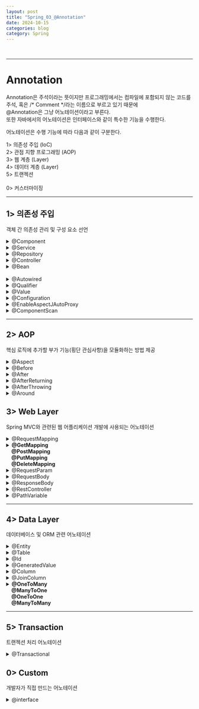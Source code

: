 ```yaml
---
layout: post
title: "Spring_03_@Annotation"
date: 2024-10-15
categories: blog
category: Spring
---
```


<br>

---
# Annotation
Annotation은 주석이라는 뜻이지만 프로그래밍에서는 컴파일에 포함되지 않는 코드를 <br>
주석, 혹은 /* Comment */라는 이름으로 부르고 있기 때문에 <br>
@Annotation은 그냥 어노테이션이라고 부른다. <br>
또한 자바에서의 어노테이션은 인터페이스와 같이 특수한 기능을 수행한다. <br>


어노테이션은 수행 기능에 따라 다음과 같이 구분한다.<br>
> 
1> 의존성 주입 (IoC) <br>
2> 관점 지향 프로그래밍 (AOP) <br>
3> 웹 계층 (Layer) <br>
4> 데이터 계층 (Layer) <br>
5> 트랜젝션 <br>
<br>
0> 커스터마이징 <br>

<hr>

## 1> 의존성 주입
객체 간 의존성 관리 및 구성 요소 선언 <br>

<details>
<summary class="summary-title">@Component</summary>
<li class="font-lg">org.springframework.stereotype.Component</li>
<li class="font-lg">의존성 주입을 위한 기본 Annotation</li>
<li class="font-lg">개발자가 직접 작성한 Class를 Bean으로 등록하기 위한 어노테이션</li>
<li class="font-lg">@Configuration(ApplicationContext)의 @ComponentScan을 통해 <br>
&emsp;&emsp;자동으로 검색되어 Bean으로 등록된다.</li>

<details>
<summary>예시</summary>
<div markdown="1">

```java
@Component(value="testComponent")
public class ComponentClass {
	// private ComponentClass testComponent = new ComponenClass(); 와 같다.
}
```
</div>
</details>
</details>

<details>
<summary class="summary-title">@Service</summary>
<li class="font-lg">org.springframework.stereotype.Service</li>
<li class="font-lg">비즈니스 로직을 수행하는 Component</li>
<li class="font-lg">@Component와 동일하게 동작하지만 비즈니스 로직을 수행하는 클래스임을 명시할 때 작성한다.</li>
<details>
<summary>예시</summary>
<div markdown="1">

```java
@Service // @Component와 동일. 비즈니스 로직을 수행함을 명시
public class ServiceClass {
	// private ServiceClass serviceClass = new ServiceClass();	
}
```
</div>
</details>
</details>

<details>
<summary class="summary-title">@Repository</summary>
<li class="font-lg">org.springframework.stereotype.Repository</li>
<li class="font-lg">DAO _ DB와의 상호작용을 담당</li>
<li class="font-lg">예외 변환 (Exception Translation)</li>
<details>
<summary>예시</summary>
<div markdown="1">

```java
@Repository
public class TestDao {
	@Autowired
	private TestRepository repository; // sql문을 구현한 인터페이스 필드 멤버로 선언

	public List<TestDto> select() {
		return repository.findAll(); // 인터페이스의 반환값을 리턴
	}
}
```
</div>
</details>
</details>

<details>
<summary class="summary-title">@Controller</summary>
<li class="font-lg">org.springframework.stereotype.Controller</li>
<li class="font-lg">Spring MVC Controller 클래스</li>
<li class="font-lg">요청 처리 & 응답 반환</li>
<li class="font-lg">@RequestMapping과 함께 쓰인다.</li>
<details>
<summary>예시</summary>
<div markdown="1">

```java
@Controller
public class TestController {
	@Autowired // DB와 연결할 객체 @Repository를 필드 멤버로 활용
	private Dao dao;

	@GetMapping("/") // 요청 페이지가 없는 경우 welcome 페이지로 redirect
	public String index() {
		return "index"; // welcome page
	}
	@PostMapping("search") // 검색어를 전달하며 페이지를 요청할 경우 FormBean에 저장하여 Dao 메서드 호출
	public String search(Bean bean, org.springframework.ui.Model model) {
		model.addAttribute("list", dao.search(bean));
		return "result"; // templates/result.html 로 forward
	}
}
```
</div>
</details>
</details>





<details>
<summary class="summary-title">@Bean</summary>
<li class="font-lg">org.springframework.context.annotation.Bean</li>
<li class="font-lg">개발자가 직접 제어가 불가능한 외부 라이브러리 등을 Bean으로 만들 때 사용되는 어노테이션</li>
<li class="font-lg">메서드에 작성</li>
<details>
<summary>예시</summary>
<div markdown="1">

```java
@어노테이션
public class 클래스 {
	// ArrayList를 반환하며 Bean으로 등록한다. 
	// ArrayList<String> testArrayList = new ArrayList<>(); 와 동일
	@Bean(name="testArrayList") 
	public ArrayList<String> array() {
		return new ArrayList<String>();
	}
}
```
</div>
</details>
</details>

<br>


<details>
<summary class="summary-title">@Autowired</summary>
<li class="font-lg">org.springframework.beans.factory.annotation.Autowired</li>
<li class="font-lg">Constructor, setter, field에 사용</li>
<li class="font-lg">타입에 의한 매핑 (객체에 대한 의존성 : Bean 주입)</li>

<details>
<summary class="summary-title">Spring의 Bean 주입 3가지 방법</summary>
<ol>
<li class="font-lg">@Autowired</li>
<li class="font-lg">setter</li>
<li class="font-lg">@AllArgsConstructor (권장)</li>
</ol>
</details>

<details>
<summary>예시</summary>
<div markdown="1">

```java
@어노테이션
public class 클래스 {
	@Aurowired // 구현체를 주입받는다 
	private TestInterface interface; // 필드 인젝션

	@Autowired
	private Constructor(TestClass test) { // 생성자 인젝션
		this test = test;
	}
}
```
</div>
</details>
</details>


<details>
<summary class="summary-title">@Qualifier</summary>
<li class="font-lg">org.springframework.beans.factory.annotation.Qualifier</li>
<li class="font-lg">Bean으로 등록된 객체의 ID를 통해 주입받는다</li>
<li class="font-lg">@Autowired와 함께 쓰이며 타입이 아닌 Bean의 Id에 매핑할 때 쓰인다.</li>
<li class="font-lg">
	Bean객체의 ID를 찾지 못할 경우 'NoSuchBeanDefinitionException' 발생 <br>
&emsp;&emsp;자연스럽게 Bean Id에 오타는 없는지 확인한다.
</li>
<details>
<summary>예시</summary>
<div markdown="1">

```java
@어노테이션
public class 클래스 {
	@Aurowired 
	@Qualifier(value="testImpl") // Bean의 ID와 매핑
	private TestInterface interface;
}
```
</div>
</details>
</details>


<details>
<summary class="summary-title">@Value</summary>
<li class="font-lg">org.springframework.beans.factory.annotation.Value</li>
<li class="font-lg"></li>
<details>
<summary>API 내용 확인</summary>
<div markdown="1">

```java

```
</div>
</details>
</details>





<!-- 
<table>
    <thead>
        <tr>
            <th></th><th></th><th></th>
        </tr>
        <tr>
            <th>Stereotype</th>
            <th>특징</th>
            <th></th>
        </tr>
    </thead>
    <tbody>
        <tr>
            <td>@Component</td>
            <td>스프링 빈으로 등록하겠다는 표시</td>
            <td>ApplicationContext -> 컨테이너가 빈으로 등록</td>
        </tr>
        <tr>
            <td>@Service</td>
            <td>비즈니스 로직을 수행하는 Component</td>
            <td></td>
        </tr>
        <tr>
            <td>@Repository</td>
            <td>DB와 상호작용을 담당하는 Component<br>(Persistance, DAO)</td>
            <td>DB 예외 : Spring based Unchecked Exception</td>
        </tr>
        <tr>
            <td>@Controller</td>
            <td>프레젠테이션 로직을 수행하는 Component</td>
            <td>MVC 컨트롤러 : 요청 처리 & 응답 반환</td>
        </tr>
    </tbody>
    <thead>
        <tr>
            <th></th><th></th><th></th>
        </tr>
    </thead>
</table> 
-->




<details>
<summary class="summary-title">@Configuration</summary>
<li class="font-lg"></li>
<li class="font-lg"></li>
<details>
<summary>API 내용 확인</summary>
<div markdown="1">

```java

```
</div>
</details>
</details>


<details>
<summary class="summary-title">@EnableAspectJAutoProxy</summary>
<li class="font-lg"></li>
<li class="font-lg"></li>
<details>
<summary>API 내용 확인</summary>
<div markdown="1">

```java

```
</div>
</details>
</details>



<details>
<summary class="summary-title">@ComponentScan</summary>
<li class="font-lg">패키지를 설정하여 패키지 내 컴포넌트 스캔</li>
<li class="font-lg"></li>
<details>
<summary>View Comments</summary>
<div markdown="1">

```java
/*
 * Copyright 2002-2023 the original author or authors.
 *
 * Licensed under the Apache License, Version 2.0 (the "License");
 * you may not use this file except in compliance with the License.
 * You may obtain a copy of the License at
 *
 *      https://www.apache.org/licenses/LICENSE-2.0
 *
 * Unless required by applicable law or agreed to in writing, software
 * distributed under the License is distributed on an "AS IS" BASIS,
 * WITHOUT WARRANTIES OR CONDITIONS OF ANY KIND, either express or implied.
 * See the License for the specific language governing permissions and
 * limitations under the License.
 */

package org.springframework.context.annotation;

import java.lang.annotation.Documented;
import java.lang.annotation.ElementType;
import java.lang.annotation.Repeatable;
import java.lang.annotation.Retention;
import java.lang.annotation.RetentionPolicy;
import java.lang.annotation.Target;

import org.springframework.beans.factory.support.BeanNameGenerator;
import org.springframework.core.annotation.AliasFor;
import org.springframework.core.type.filter.TypeFilter;

/**
 * Configures component scanning directives for use with {@link Configuration @Configuration}
 * classes.
 *
 * <p>Provides support comparable to Spring's {@code <context:component-scan>}
 * XML namespace element.
 *
 * <p>Either {@link #basePackageClasses} or {@link #basePackages} (or its alias
 * {@link #value}) may be specified to define specific packages to scan. If specific
 * packages are not defined, scanning will occur recursively beginning with the
 * package of the class that declares this annotation.
 *
 * <p>Note that the {@code <context:component-scan>} element has an
 * {@code annotation-config} attribute; however, this annotation does not. This is because
 * in almost all cases when using {@code @ComponentScan}, default annotation config
 * processing (e.g. processing {@code @Autowired} and friends) is assumed. Furthermore,
 * when using {@link AnnotationConfigApplicationContext}, annotation config processors are
 * always registered, meaning that any attempt to disable them at the
 * {@code @ComponentScan} level would be ignored.
 *
 * <p>See {@link Configuration @Configuration}'s Javadoc for usage examples.
 *
 * <p>{@code @ComponentScan} can be used as a <em>{@linkplain Repeatable repeatable}</em>
 * annotation. {@code @ComponentScan} may also be used as a <em>meta-annotation</em>
 * to create custom <em>composed annotations</em> with attribute overrides.
 *
 * <p>Locally declared {@code @ComponentScan} annotations always take precedence
 * over and effectively <em>hide</em> {@code @ComponentScan} meta-annotations,
 * which allows explicit local configuration to override configuration that is
 * <em>meta-present</em> (including composed annotations meta-annotated with
 * {@code @ComponentScan}).
 *
 * @author Chris Beams
 * @author Juergen Hoeller
 * @author Sam Brannen
 * @since 3.1
 * @see Configuration
 */
@Retention(RetentionPolicy.RUNTIME)
@Target(ElementType.TYPE)
@Documented
@Repeatable(ComponentScans.class)
public @interface ComponentScan {

	/**
	 * Alias for {@link #basePackages}.
	 * <p>Allows for more concise annotation declarations if no other attributes
	 * are needed &mdash; for example, {@code @ComponentScan("org.my.pkg")}
	 * instead of {@code @ComponentScan(basePackages = "org.my.pkg")}.
	 */
	@AliasFor("basePackages")
	String[] value() default {};

	/**
	 * Base packages to scan for annotated components.
	 * <p>{@link #value} is an alias for (and mutually exclusive with) this
	 * attribute.
	 * <p>Use {@link #basePackageClasses} for a type-safe alternative to
	 * String-based package names.
	 */
	@AliasFor("value")
	String[] basePackages() default {};

	/**
	 * Type-safe alternative to {@link #basePackages} for specifying the packages
	 * to scan for annotated components. The package of each class specified will be scanned.
	 * <p>Consider creating a special no-op marker class or interface in each package
	 * that serves no purpose other than being referenced by this attribute.
	 */
	Class<?>[] basePackageClasses() default {};

	/**
	 * The {@link BeanNameGenerator} class to be used for naming detected components
	 * within the Spring container.
	 * <p>The default value of the {@link BeanNameGenerator} interface itself indicates
	 * that the scanner used to process this {@code @ComponentScan} annotation should
	 * use its inherited bean name generator, e.g. the default
	 * {@link AnnotationBeanNameGenerator} or any custom instance supplied to the
	 * application context at bootstrap time.
	 * @see AnnotationConfigApplicationContext#setBeanNameGenerator(BeanNameGenerator)
	 * @see AnnotationBeanNameGenerator
	 * @see FullyQualifiedAnnotationBeanNameGenerator
	 */
	Class<? extends BeanNameGenerator> nameGenerator() default BeanNameGenerator.class;

	/**
	 * The {@link ScopeMetadataResolver} to be used for resolving the scope of detected components.
	 */
	Class<? extends ScopeMetadataResolver> scopeResolver() default AnnotationScopeMetadataResolver.class;

	/**
	 * Indicates whether proxies should be generated for detected components, which may be
	 * necessary when using scopes in a proxy-style fashion.
	 * <p>The default is defer to the default behavior of the component scanner used to
	 * execute the actual scan.
	 * <p>Note that setting this attribute overrides any value set for {@link #scopeResolver}.
	 * @see ClassPathBeanDefinitionScanner#setScopedProxyMode(ScopedProxyMode)
	 */
	ScopedProxyMode scopedProxy() default ScopedProxyMode.DEFAULT;

	/**
	 * Controls the class files eligible for component detection.
	 * <p>Consider use of {@link #includeFilters} and {@link #excludeFilters}
	 * for a more flexible approach.
	 */
	String resourcePattern() default ClassPathScanningCandidateComponentProvider.DEFAULT_RESOURCE_PATTERN;

	/**
	 * Indicates whether automatic detection of classes annotated with {@code @Component}
	 * {@code @Repository}, {@code @Service}, or {@code @Controller} should be enabled.
	 */
	boolean useDefaultFilters() default true;

	/**
	 * Specifies which types are eligible for component scanning.
	 * <p>Further narrows the set of candidate components from everything in {@link #basePackages}
	 * to everything in the base packages that matches the given filter or filters.
	 * <p>Note that these filters will be applied in addition to the default filters, if specified.
	 * Any type under the specified base packages which matches a given filter will be included,
	 * even if it does not match the default filters (i.e. is not annotated with {@code @Component}).
	 * @see #resourcePattern()
	 * @see #useDefaultFilters()
	 */
	Filter[] includeFilters() default {};

	/**
	 * Specifies which types are not eligible for component scanning.
	 * @see #resourcePattern
	 */
	Filter[] excludeFilters() default {};

	/**
	 * Specify whether scanned beans should be registered for lazy initialization.
	 * <p>Default is {@code false}; switch this to {@code true} when desired.
	 * @since 4.1
	 */
	boolean lazyInit() default false;


	/**
	 * Declares the type filter to be used as an {@linkplain ComponentScan#includeFilters
	 * include filter} or {@linkplain ComponentScan#excludeFilters exclude filter}.
	 */
	@Retention(RetentionPolicy.RUNTIME)
	@Target({})
	@interface Filter {

		/**
		 * The type of filter to use.
		 * <p>Default is {@link FilterType#ANNOTATION}.
		 * @see #classes
		 * @see #pattern
		 */
		FilterType type() default FilterType.ANNOTATION;

		/**
		 * Alias for {@link #classes}.
		 * @see #classes
		 */
		@AliasFor("classes")
		Class<?>[] value() default {};

		/**
		 * The class or classes to use as the filter.
		 * <p>The following table explains how the classes will be interpreted
		 * based on the configured value of the {@link #type} attribute.
		 * <table border="1">
		 * <tr><th>{@code FilterType}</th><th>Class Interpreted As</th></tr>
		 * <tr><td>{@link FilterType#ANNOTATION ANNOTATION}</td>
		 * <td>the annotation itself</td></tr>
		 * <tr><td>{@link FilterType#ASSIGNABLE_TYPE ASSIGNABLE_TYPE}</td>
		 * <td>the type that detected components should be assignable to</td></tr>
		 * <tr><td>{@link FilterType#CUSTOM CUSTOM}</td>
		 * <td>an implementation of {@link TypeFilter}</td></tr>
		 * </table>
		 * <p>When multiple classes are specified, <em>OR</em> logic is applied
		 * &mdash; for example, "include types annotated with {@code @Foo} OR {@code @Bar}".
		 * <p>Custom {@link TypeFilter TypeFilters} may optionally implement any of the
		 * following {@link org.springframework.beans.factory.Aware Aware} interfaces, and
		 * their respective methods will be called prior to {@link TypeFilter#match match}:
		 * <ul>
		 * <li class="font-lg">{@link org.springframework.context.EnvironmentAware EnvironmentAware}</li>
		 * <li class="font-lg">{@link org.springframework.beans.factory.BeanFactoryAware BeanFactoryAware}
		 * <li class="font-lg">{@link org.springframework.beans.factory.BeanClassLoaderAware BeanClassLoaderAware}
		 * <li class="font-lg">{@link org.springframework.context.ResourceLoaderAware ResourceLoaderAware}
		 * </ul>
		 * <p>Specifying zero classes is permitted but will have no effect on component
		 * scanning.
		 * @since 4.2
		 * @see #value
		 * @see #type
		 */
		@AliasFor("value")
		Class<?>[] classes() default {};

		/**
		 * The pattern (or patterns) to use for the filter, as an alternative
		 * to specifying a Class {@link #value}.
		 * <p>If {@link #type} is set to {@link FilterType#ASPECTJ ASPECTJ},
		 * this is an AspectJ type pattern expression. If {@link #type} is
		 * set to {@link FilterType#REGEX REGEX}, this is a regex pattern
		 * for the fully-qualified class names to match.
		 * @see #type
		 * @see #classes
		 */
		String[] pattern() default {};

	}

}
```
</div>
</details>

<div markdown="1">

```java
package org.springframework.context.annotation;
@Retention(RetentionPolicy.RUNTIME)
@Target(ElementType.TYPE)
@Documented
@Repeatable(ComponentScans.class)
public @interface ComponentScan {

    /**
     * Alias for {@link #basePackages}.
     * <p>Allows for more concise annotation declarations if no other attributes
     * are needed &mdash; for example, {@code @ComponentScan("org.my.pkg")}
     * instead of {@code @ComponentScan(basePackages = "org.my.pkg")}.
     */
    @AliasFor("basePackages")
    String[] value() default {};

    /**
     * Base packages to scan for annotated components.
     * <p>{@link #value} is an alias for (and mutually exclusive with) this
     * attribute.
     * <p>Use {@link #basePackageClasses} for a type-safe alternative to
     * String-based package names.
     */
    @AliasFor("value")
    String[] basePackages() default {};
```
</div>
</details>

<hr>

## 2> AOP
핵심 로직에 추가할 부가 기능(횡단 관심사항)을 모듈화하는 방법 제공


<details>
<summary class="summary-title">@Aspect</summary>
<li class="font-lg">org.springframework.stereotype.Aspect</li>
<li class="font-lg">AOP에서 사용하는 관점(Aspect)을 정의하는 클래스</li>
<li class="font-lg">포인트컷(Pointcut)과 어드바이스(Advice)를 포함</li>
<details>
<summary>API 내용 확인</summary>
<div markdown="1">

```java

```
</div>
</details>
</details>


<details>
<summary class="summary-title">@Before</summary>
<li class="font-lg"></li>
<details>
<summary>API 내용 확인</summary>
<div markdown="1">

```java

```
</div>
</details>
</details>


<details>
<summary class="summary-title">@After</summary>
<li class="font-lg"></li>
<details>
<summary>API 내용 확인</summary>
<div markdown="1">

```java

```
</div>
</details>
</details>


<details>
<summary class="summary-title">@AfterReturning</summary>
<li class="font-lg"></li>
<details>
<summary>API 내용 확인</summary>
<div markdown="1">

```java

```
</div>
</details>
</details>


<details>
<summary class="summary-title">@AfterThrowing</summary>
<li class="font-lg"></li>
<details>
<summary>API 내용 확인</summary>
<div markdown="1">

```java

```
</div>
</details>
</details>


<details>
<summary class="summary-title">@Around</summary>
<li class="font-lg">메서드 실행 전후 로직 실행</li>
<li class="font-lg">메서드 실행을 가로채고 제어</li>
<details>
<summary>API 내용 확인</summary>
<div markdown="1">

```java

```
</div>
</details>
</details>



## 3> Web Layer
Spring MVC와 관련된 웹 어플리케이션 개발에 사용되는 어노테이션


<details>
<summary class="summary-title">@RequestMapping</summary>
<li class="font-lg">org.springframework.web.bind.annotation.RequestMapping</li>
<li class="font-lg">HTTP 요청을 특정 메서드 또는 클래스에 매핑</li>
<li class="font-lg">GET, POST 등 요청 처리</li>
<details>
<summary>API 내용 확인</summary>
<div markdown="1">

```java

```
</div>
</details>
</details>


<details>
<summary>
<b>@GetMapping<br>
&emsp;@PostMapping<br>
&emsp;@PutMapping<br>
&emsp;@DeleteMapping</b></summary>
<li class="font-lg">org.springframework.web.bind.annotation.GetMapping</li>
<span class="font-lg">&emsp; org.springframework.web.bind.annotation.PostMapping</span> <br>
<span class="font-lg">&emsp; org.springframework.web.bind.annotation.PutMapping</span> <br>
<span class="font-lg">&emsp; org.springframework.web.bind.annotation.DeleteMapping</span> <br>
<details>
<summary>API 내용 확인</summary>
<div markdown="1">

```java

```
</div>
</details>
</details>


<details>
<summary class="summary-title">@RequestParam</summary>
<li class="font-lg">org.springframework.web.bind.annotation.RequestParam</li>
<li class="font-lg"></li>
<details>
<summary>API 내용 확인</summary>
<div markdown="1">

```java

```
</div>
</details>
</details>


<details>
<summary class="summary-title">@RequestBody</summary>
<li class="font-lg">org.springframework.web.bind.annotation.RequestBod</li>
<li class="font-lg">HTTP 요청 본문을 객체로 변환하여 받을 때 사용</li>
<details>
<summary>API 내용 확인</summary>
<div markdown="1">

```java

```
</div>
</details>
</details>


<details>
<summary class="summary-title">@ResponseBody</summary>
<li class="font-lg">org.springframework.web.bind.annotation.ResponseBody</li>
<li class="font-lg">메서드 반환값을 응답 본문에 직접 넣어 반환</li>
<details>
<summary>API 내용 확인</summary>
<div markdown="1">

```java

```
</div>
</details>
</details>


<details>
<summary class="summary-title">@RestController</summary>
<li class="font-lg">org.springframework.web.bind.annotation.RestController</li>
<li class="font-lg">@Controller + @ResponseBody</li>
<li class="font-lg">JSON 또는 XML 형식의 데이터를 반환하는 컨트롤러</li>
<details>
<summary>API 내용 확인</summary>
<div markdown="1">

```java

```
</div>
</details>
</details>


<details>
<summary class="summary-title">@PathVariable</summary>
<li class="font-lg">org.springframework.web.bind.annotation.PathVariable</li>
<li class="font-lg">URI 경로의 변수 값을 메서드 매개변수로 전달</li>
<details>
<summary>API 내용 확인</summary>
<div markdown="1">

```java

```
</div>
</details>
</details>

<hr>

## 4> Data Layer

데이터베이스 및 ORM 관련 어노테이션 <br>


<details>
<summary class="summary-title">@Entity</summary>
<li class="font-lg">javax.persistence.Entity</li>
<li class="font-lg">JPA</li>
<li class="font-lg">DB 테이블과 매핑</li>
<details>
<summary>API 내용 확인</summary>
<div markdown="1">

```java

```
</div>
</details>
</details>


<details>
<summary class="summary-title">@Table</summary>
<li class="font-lg">javax.persistence.Table</li>
<li class="font-lg">엔티티 클래스가 매핑될 데이터베이스의 테이블</li>
<details>
<summary>API 내용 확인</summary>
<div markdown="1">

```java

```
</div>
</details>
</details>


<details>
<summary class="summary-title">@Id</summary>
<li class="font-lg">javax.persistence.Id</li>
<li class="font-lg">엔티티의 기본 키(PK)</li>
<details>
<summary>API 내용 확인</summary>
<div markdown="1">

```java

```
</div>
</details>
</details>


<details>
<summary class="summary-title">@GeneratedValue</summary>
<li class="font-lg">javax.persistence.GeneratedValue</li>
<li class="font-lg">기본 키 값을 자동으로 생성</li>
<details>
<summary>API 내용 확인</summary>
<div markdown="1">

```java

```
</div>
</details>
</details>


<details>
<summary class="summary-title">@Column</summary>
<li class="font-lg">javax.persistence.Column</li>
<li class="font-lg">엔티티 클래스의 필드를 테이블의 컬럼에 매핑</li>
<details>
<summary>API 내용 확인</summary>
<div markdown="1">

```java

```
</div>
</details>
</details>


<details>
<summary class="summary-title">@JoinColumn</summary>
<li class="font-lg">javax.persistence.JoinColumn</li>
<li class="font-lg">테이블 조인 (외래 키 참조)</li>
<details>
<summary>API 내용 확인</summary>
<div markdown="1">

```java

```
</div>
</details>
</details>


<details>
<summary>
<b>@OneToMany<br>
&emsp;@ManyToOne<br>
&emsp;@OneToOne<br>
&emsp;@ManyToMany</b></summary>
<li class="font-lg">javax.persistence.OneToMany</li>
<span class="font-lg">&emsp; javax.persistence.ManyToOne</span> <br>
<span class="font-lg">&emsp; javax.persistence.OneToOne</span> <br>
<span class="font-lg">&emsp; javax.persistence.ManyToMany</span> <br>
<details>
<summary>API 내용 확인</summary>
<div markdown="1">

```java

```
</div>
</details>
</details>

<hr>

## 5> Transaction
트랜젝션 처리 어노테이션


<details>
<summary>@Transactional</summary>
<li class="font-lg">org.springframework.transaction.annotation.Transactional</li>
<li class="font-lg">트랜젝션 자동 처리</li>
<li class="font-lg">예외 발생 시 자동 롤백, 정상 실행 시 커밋</li>
<details>
<summary>API 내용 확인</summary>
<div markdown="1">

```java

```
</div>
</details>
</details>




## 0> Custom
개발자가 직접 만드는 어노테이션


<details>
<summary>@interface</summary>
<li class="font-lg">java.lang.annotation.Annotation를 상속</li>
<li class="font-lg">내부 메서드는 abstract (추상 메서드)</li>
<details>
<summary>제약 사항</summary>
<div markdown="1">

```java
어노테이션 타입 선언 시 제네릭 불가능
메서드는 매개변수를 가질 수 없다.
메서드 선언부에 throws로 예외를 던질 수 없다.
```
</div>
</details>
</details>



